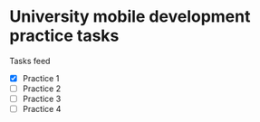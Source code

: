 # University mobile development practice tasks

Tasks feed
- [x] Practice 1
- [ ] Practice 2
- [ ] Practice 3
- [ ] Practice 4
